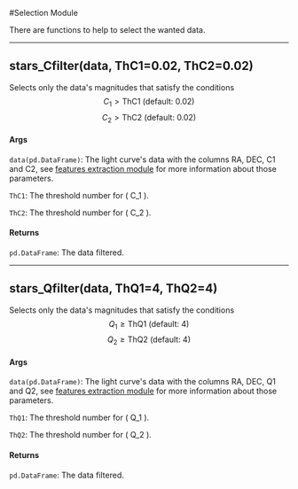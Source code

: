 #Selection Module

There are functions to help to select the wanted data.

-------------

## stars_Cfilter(data, ThC1=0.02, ThC2=0.02)
Selects only the data's magnitudes that satisfy the conditions
$$ C_1 > \text{ThC1 (default: 0.02)} $$
$$ C_2 > \text{ThC2 (default: 0.02)} $$

#### Args
`data(pd.DataFrame)`: The light curve's data with the columns RA, DEC, C1 and C2, see [features extraction module](features.md) for more information about those parameters.

`ThC1`: The threshold number for \( C_1 \).

`ThC2`: The threshold number for \( C_2 \).

#### Returns
`pd.DataFrame`: The data filtered.

-------------

## stars_Qfilter(data, ThQ1=4, ThQ2=4)
Selects only the data's magnitudes that satisfy the conditions
$$ Q_1 \geq \text{ThQ1  (default: 4)} $$
$$ Q_2 \geq \text{ThQ2  (default: 4)} $$

#### Args
`data(pd.DataFrame)`: The light curve's data with the columns RA, DEC, Q1 and Q2, see [features extraction module](features.md) for more information about those parameters.

`ThQ1`: The threshold number for \( Q_1 \).

`ThQ2`: The threshold number for \( Q_2 \).

#### Returns
`pd.DataFrame`: The data filtered.
